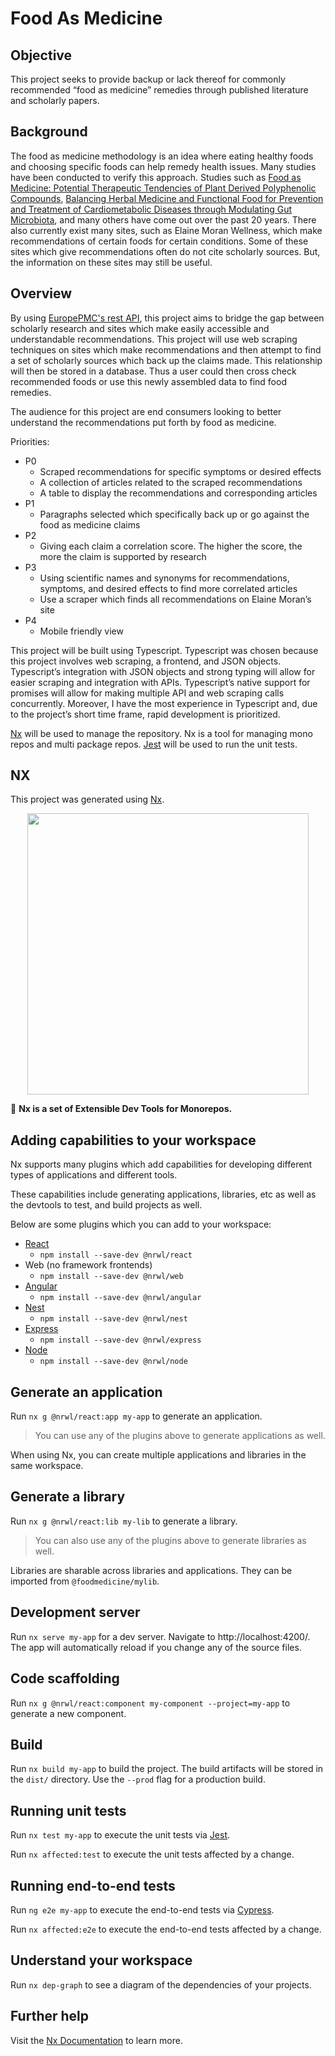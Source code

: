 # Food As Medicine

## Objective

This project seeks to provide backup or lack thereof for commonly recommended “food as medicine” remedies through published literature and scholarly papers.

## Background

The food as medicine methodology is an idea where eating healthy foods and choosing specific foods can help remedy health issues. Many studies have been conducted to verify this approach. Studies such as [Food as Medicine: Potential Therapeutic Tendencies of Plant Derived Polyphenolic Compounds](https://pdfs.semanticscholar.org/fae8/cbb215a33657de9a8e50b4a590dd2577825b.pdf), [Balancing Herbal Medicine and Functional Food for Prevention and Treatment of Cardiometabolic Diseases through Modulating Gut Microbiota](https://www.frontiersin.org/articles/10.3389/fmicb.2017.02146/full), and many others have come out over the past 20 years. There also currently exist many sites, such as Elaine Moran Wellness, which make recommendations of certain foods for certain conditions. Some of these sites which give recommendations often do not cite scholarly sources. But, the information on these sites may still be useful.

## Overview

By using [EuropePMC's rest API](https://europepmc.org/RestfulWebService), this project aims to bridge the gap between scholarly research and sites which make easily accessible and understandable recommendations.
This project will use web scraping techniques on sites which make recommendations and then attempt to find a set of scholarly sources which back up the claims made. This relationship will then be stored in a database. Thus a user could then cross check recommended foods or use this newly assembled data to find food remedies.

The audience for this project are end consumers looking to better understand the recommendations put forth by food as medicine.

Priorities:

- P0
  - Scraped recommendations for specific symptoms or desired effects
  - A collection of articles related to the scraped recommendations
  - A table to display the recommendations and corresponding articles
- P1
  - Paragraphs selected which specifically back up or go against the food as medicine claims
- P2
  - Giving each claim a correlation score. The higher the score, the more the claim is supported by research
- P3
  - Using scientific names and synonyms for recommendations, symptoms, and desired effects to find more correlated articles
  - Use a scraper which finds all recommendations on Elaine Moran’s site
- P4
  - Mobile friendly view

This project will be built using Typescript. Typescript was chosen because this project involves web scraping, a frontend, and JSON objects. Typescript’s integration with JSON objects and strong typing will allow for easier scraping and integration with APIs. Typescript’s native support for promises will allow for making multiple API and web scraping calls concurrently.
Moreover, I have the most experience in Typescript and, due to the project’s short time frame, rapid development is prioritized.

[Nx](https://nx.dev/) will be used to manage the repository. Nx is a tool for managing mono repos and multi package repos. [Jest](https://jestjs.io/) will be used to run the unit tests.

## NX

This project was generated using [Nx](https://nx.dev).

<p align="center"><img src="https://raw.githubusercontent.com/nrwl/nx/master/nx-logo.png" width="450"></p>

🔎 **Nx is a set of Extensible Dev Tools for Monorepos.**

## Adding capabilities to your workspace

Nx supports many plugins which add capabilities for developing different types of applications and different tools.

These capabilities include generating applications, libraries, etc as well as the devtools to test, and build projects as well.

Below are some plugins which you can add to your workspace:

- [React](https://reactjs.org)
  - `npm install --save-dev @nrwl/react`
- Web (no framework frontends)
  - `npm install --save-dev @nrwl/web`
- [Angular](https://angular.io)
  - `npm install --save-dev @nrwl/angular`
- [Nest](https://nestjs.com)
  - `npm install --save-dev @nrwl/nest`
- [Express](https://expressjs.com)
  - `npm install --save-dev @nrwl/express`
- [Node](https://nodejs.org)
  - `npm install --save-dev @nrwl/node`

## Generate an application

Run `nx g @nrwl/react:app my-app` to generate an application.

> You can use any of the plugins above to generate applications as well.

When using Nx, you can create multiple applications and libraries in the same workspace.

## Generate a library

Run `nx g @nrwl/react:lib my-lib` to generate a library.

> You can also use any of the plugins above to generate libraries as well.

Libraries are sharable across libraries and applications. They can be imported from `@foodmedicine/mylib`.

## Development server

Run `nx serve my-app` for a dev server. Navigate to http://localhost:4200/. The app will automatically reload if you change any of the source files.

## Code scaffolding

Run `nx g @nrwl/react:component my-component --project=my-app` to generate a new component.

## Build

Run `nx build my-app` to build the project. The build artifacts will be stored in the `dist/` directory. Use the `--prod` flag for a production build.

## Running unit tests

Run `nx test my-app` to execute the unit tests via [Jest](https://jestjs.io).

Run `nx affected:test` to execute the unit tests affected by a change.

## Running end-to-end tests

Run `ng e2e my-app` to execute the end-to-end tests via [Cypress](https://www.cypress.io).

Run `nx affected:e2e` to execute the end-to-end tests affected by a change.

## Understand your workspace

Run `nx dep-graph` to see a diagram of the dependencies of your projects.

## Further help

Visit the [Nx Documentation](https://nx.dev) to learn more.
